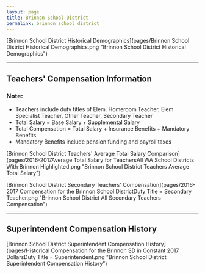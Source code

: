```yaml
---
layout: page
title: Brinnon School District
permalink: brinnon school district
---
```



[Brinnon School District Historical Demographics](pages/Brinnon School District Historical Demographics.png "Brinnon School District Historical Demographics")

___

## Teachers' Compensation Information
### Note:
- Teachers include duty titles of Elem. Homeroom Teacher, Elem. Specialist Teacher, Other Teacher, Secondary Teacher
- Total Salary = Base Salary + Supplemental Salary
- Total Compensation = Total Salary + Insurance Benefits + Mandatory Benefits
- Mandatory Benefits include pension funding and payroll taxes

[Brinnon School District Teachers' Average Total Salary Comparison](pages/2016-2017Average Total Salary for TeachersAll WA School Districts With Brinnon Highlighted.png "Brinnon School District Teachers Average Total Salary")

[Brinnon School District Secondary Teachers' Compensation](pages/2016-2017 Compensation for the Brinnon School DistrictDuty Title = Secondary Teacher.png "Brinnon School District All Secondary Teachers Compensation")


___

## Superintendent Compensation History

[Brinnon School District Superintendent Compensation History](pages/Historical Compensation for the Brinnon SD in Constant 2017 DollarsDuty Title = Superintendent.png "Brinnon School District Superintendent Compensation History")

